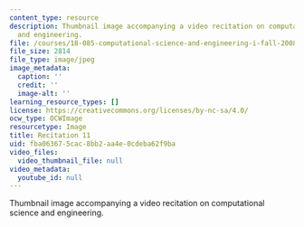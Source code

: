 ```yaml
---
content_type: resource
description: Thumbnail image accompanying a video recitation on computational science
  and engineering.
file: /courses/18-085-computational-science-and-engineering-i-fall-2008/fba063675cac8bb2aa4e0cdeba62f9ba_r11.jpg
file_size: 2814
file_type: image/jpeg
image_metadata:
  caption: ''
  credit: ''
  image-alt: ''
learning_resource_types: []
license: https://creativecommons.org/licenses/by-nc-sa/4.0/
ocw_type: OCWImage
resourcetype: Image
title: Recitation 11
uid: fba06367-5cac-8bb2-aa4e-0cdeba62f9ba
video_files:
  video_thumbnail_file: null
video_metadata:
  youtube_id: null
---
```

Thumbnail image accompanying a video recitation on computational science and engineering.